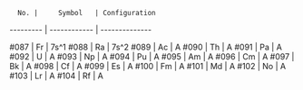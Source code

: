 
      No. |     Symbol   | Configuration
--------- | ------------ | --------------

#087 | Fr | 7s^1
#088 | Ra | 7s^2
#089 | Ac | A
#090 | Th | A
#091 | Pa | A
#092 | U  | A
#093 | Np | A
#094 | Pu | A
#095 | Am | A
#096 | Cm | A
#097 | Bk | A
#098 | Cf | A
#099 | Es | A
#100 | Fm | A
#101 | Md | A
#102 | No | A
#103 | Lr | A
#104 | Rf | A
